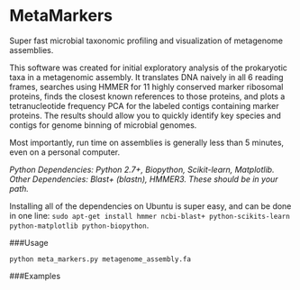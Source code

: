 # MetaMarkers
Super fast microbial taxonomic profiling and visualization of metagenome assemblies.

This software was created for initial exploratory analysis of the prokaryotic taxa in a metagenomic assembly. It translates DNA naively in all 6 reading frames, searches using HMMER for 11 highly conserved marker ribosomal proteins, finds the closest known references to those proteins, and plots a tetranucleotide frequency PCA for the labeled contigs containing marker proteins. The results should allow you to quickly identify key species and contigs for genome binning of microbial genomes.

Most importantly, run time on assemblies is generally less than 5 minutes, even on a personal computer.

*Python Dependencies: Python 2.7+, Biopython, Scikit-learn, Matplotlib.*
*Other Dependencies: Blast+ (blastn), HMMER3. These should be in your path.*

Installing all of the dependencies on Ubuntu is super easy, and can be done in one line: `sudo apt-get install hmmer ncbi-blast+ python-scikits-learn python-matplotlib python-biopython`.

###Usage

```
python meta_markers.py metagenome_assembly.fa
```

###Examples

